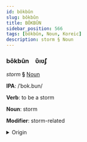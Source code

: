 ```yaml
---
id: bôkbûn
slug: bôkbûn
title: BÔKBÛN
sidebar_position: 566
tags: [bôkbûn, Noun, Koreic]
description: storm § Noun
---
```


### bôkbûn&emsp;<span kind="abugida">ʋ̑ıʋ̃ʄ</span>

*storm* **§** [Noun](../../tags/Noun)

**IPA**: /ˈbok.bun/

**Verb**: to be a storm

**Noun**: storm

**Modifier**: storm-related

<details>
    <summary>Origin</summary>
    Korean 폭풍 pokpung [pʰo̞k̚pʰuŋ]<br/>
    <em>Koreic Language Family</em>
</details>
